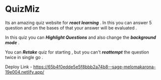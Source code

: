# QuizMiz

Its an amazing quiz website for ***react learning*** . In this you can answer 5 question and on the bases of that your answer will be evaluated .

In this quiz you can ***Highlight Questions*** and also change the ***background mode*** .

You can ***Retake*** quiz for starting , but you can't ***reattempt*** the question twice in single go .

Deploy Link - https://65b4f0edde5e5f8bbb2a74b8--sage-melomakarona-19e004.netlify.app/




